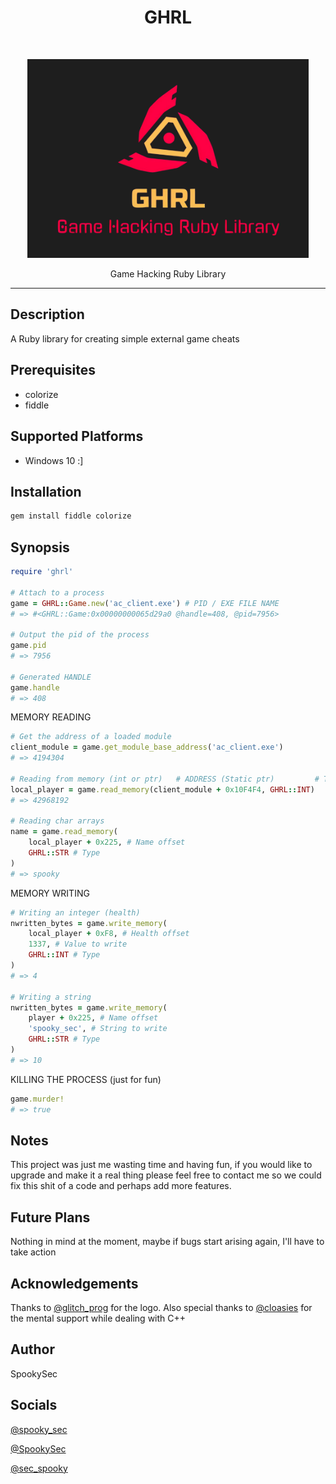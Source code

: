 <h1 align="center">GHRL</h1><br>
<p align="center">
  <a>
    <img src="ghrl.jpg" width="450">
  </a>
</p>

<p align="center">
  Game Hacking Ruby Library
</p>

---

## Description

  A Ruby library for creating simple external game cheats

## Prerequisites

* colorize
* fiddle

## Supported Platforms

* Windows 10 :]

## Installation

```sh
gem install fiddle colorize
```

## Synopsis

```ruby
require 'ghrl'

# Attach to a process
game = GHRL::Game.new('ac_client.exe') # PID / EXE FILE NAME
# => #<GHRL::Game:0x00000000065d29a0 @handle=408, @pid=7956>

# Output the pid of the process
game.pid
# => 7956

# Generated HANDLE
game.handle
# => 408
```

MEMORY READING

```ruby
# Get the address of a loaded module
client_module = game.get_module_base_address('ac_client.exe')
# => 4194304

# Reading from memory (int or ptr)   # ADDRESS (Static ptr)         # TYPE
local_player = game.read_memory(client_module + 0x10F4F4, GHRL::INT)
# => 42968192

# Reading char arrays
name = game.read_memory(
    local_player + 0x225, # Name offset
    GHRL::STR # Type
)
# => spooky
```

MEMORY WRITING

```ruby
# Writing an integer (health)
nwritten_bytes = game.write_memory(
    local_player + 0xF8, # Health offset
    1337, # Value to write
    GHRL::INT # Type
)
# => 4

# Writing a string
nwritten_bytes = game.write_memory(
    player + 0x225, # Name offset
    'spooky_sec', # String to write
    GHRL::STR # Type
)
# => 10
```

KILLING THE PROCESS
(just for fun)

```ruby
game.murder!
# => true
```

## Notes

This project was just me wasting time and having fun,
if you would like to upgrade and make it a real thing
please feel free to contact me so we could fix this
shit of a code and perhaps add more features.

## Future Plans

Nothing in mind at the moment, maybe if bugs start arising again, I'll have to take action

## Acknowledgements

Thanks to [@glitch_prog](https://instagram.com/glitch_prog) for the logo.
Also special thanks to [@cloasies](https://instagram.com/cloasies) for the mental support while dealing with C++

## Author

SpookySec

## Socials

[@spooky_sec](https://instagram.com/spooky_sec)

[@SpookySec](https://github.com/SpookySec)

[@sec_spooky](https://twitter.com/sec_spooky)
